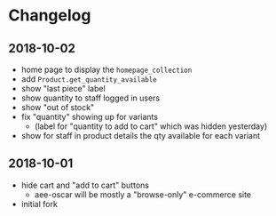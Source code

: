 # Changelog

## 2018-10-02
- home page to display the `homepage_collection`
- add `Product.get_quantity_available`
- show "last piece" label
- show quantity to staff logged in users
- show "out of stock"
- fix "quantity" showing up for variants
  - (label for "quantity to add to cart" which was hidden yesterday)
- show for staff in product details the qty available for each variant


## 2018-10-01
- hide cart and "add to cart" buttons
  - aee-oscar will be mostly a "browse-only" e-commerce site
- initial fork
